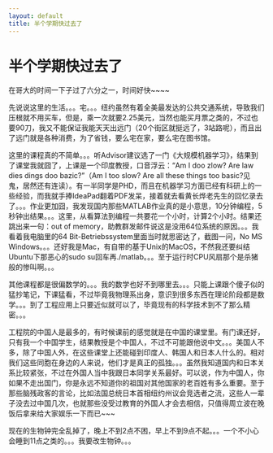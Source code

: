 ```yaml
---
layout: default
title: 半个学期快过去了
---
```

# 半个学期快过去了
在哥大的时间一下子过了六分之一，时间好快~~~~

先说说这里的生活。。。宅。。。纽约虽然有着全美最发达的公共交通系统，导致我们压根就不用买车，但是，乘一次就要2.25美元，当然也能买月票之类的，不过也要90刀，我又不能保证我能天天出远门（20个街区就挺远了，3站路呢），而且出了远门就是各种消费，为了省钱，要么宅在家，要么宅在图书馆。

这里的课程真的不简单。。。听Advisor建议选了一门《大规模机器学习》，结果到了课堂我就囧了，上课是一个印度教授，口音浮云：“Am I doo zlow? Are law dies dings doo bazic?”（Am I too slow? Are all these things too basic?见鬼，居然还有连读）。有一半同学是PHD，而且在机器学习方面已经有科研上的一些经验，而我就手捧IdeaPad翻着PDF发呆，接着就去看黄长烨老先生的回忆录去了。。。作业更加囧，我发现国内那些MATLAB作业真的是小意思，10分钟编程，5秒钟出结果。。。这里，从看算法到编程一共要花一个小时，计算2个小时。结果还跳出来一句：out of memory，助教群发邮件说这是没用64位系统的原因。。。我看着我电脑里的64 Bit-Betriebssystem里面当时就思密达了，截图一问，No MS Windows。。。还好我是Mac，有自带的基于Unix的MacOS，不然我还要纠结Ubuntu下那恶心的sudo su回车再./matlab。。。至于运行时CPU风扇那个是杀猪般的惨叫啊。。。

其他课程都是很偏数学的。。。我的数学也好不到哪里去。。。只能上课跟个傻子似的猛抄笔记，下课猛看，不过毕竟我物理系出身，意识到很多东西在理论阶段都是数学。。。到了工程应用上只要近似就可以了，毕竟现有的科学技术到不了那么精密。。。

工程院的中国人是最多的，有时候课前的感觉就是在中国的课堂里。有门课还好，只有我一个中国学生，结果教授是个中国人，不过不可能跟他说中文。。。美国人不多，除了中国人外，在这些课堂上还能碰到印度人、韩国人和日本人什么的。相对我们这些同胞在身边的人来说，他们才是真正的孤独。。。虽然我知道国内和日本关系比较紧张，不过在外国人当中我跟日本同学关系最好。可以说，作为中国人，你如果不走出国门，你是永远不知道你的祖国对其他国家的老百姓有多么重要。至于那些脑残政客的言论，比如法国总统日本首相纽约州议会竞选者之流，这些人一辈子没去过中国几次，也就那些没受过教育的外国人才会去相信，只值得周立波在晚饭后拿来给大家娱乐一下而已~~~

现在的生物钟完全乱掉了，晚上不到2点不困，早上不到9点不起。。。一个不小心会睡到11点之类的。。。我要改生物钟。。。